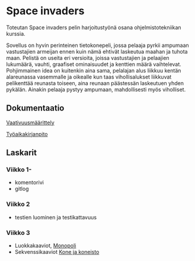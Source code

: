 # Space invaders

Toteutan Space invaders pelin harjoitustyönä osana ohjelmistotekniikan kurssia. 

Sovellus on hyvin perinteinen tietokonepeli, jossa pelaaja pyrkii ampumaan vastustajien armeijan ennen kuin nämä ehtivät laskeutua maahan ja tuhota maan. Pelistä on useita eri versioita, joissa vastustajien ja pelaajien lukumäärä, vauhti, graafiset ominaisuudet ja kenttien määrä vaihtelevat. Pohjimmainen idea on kuitenkin aina sama, pelalajan alus liikkuu kentän alareunassa vasemmalle ja oikealle kun taas vihollisalukset liikkuvat pelikenttää reunasta toiseen, aina reunaan päästessän laskeutuen yhden pykälän. Ainakin pelaaja pystyy ampumaan, mahdollisesti myös viholliset.

## Dokumentaatio

 [Vaativuusmäärittely](https://github.com/kivik-beep/ot-harjoitustyo/blob/main/vaativuusmaarittely.md)
 
 [Työaikakirjanpito](https://github.com/kivik-beep/ot-harjoitustyo/blob/main/tuntikirjanpito.md)


## Laskarit
### Viikko 1-
- komentorivi
- gitlog

### Viikko 2
- testien luominen ja testikattavuus

### Viikko 3
- Luokkakaaviot, [Monopoli](https://github.com/kivik-beep/ot-harjoitustyo/blob/main/laskarit/viikko3/Monopoli.jpg)
- Sekvenssikaaviot [Kone ja koneisto](https://github.com/kivik-beep/ot-harjoitustyo/blob/main/laskarit/viikko3/Sekvenssikaavio.png)



